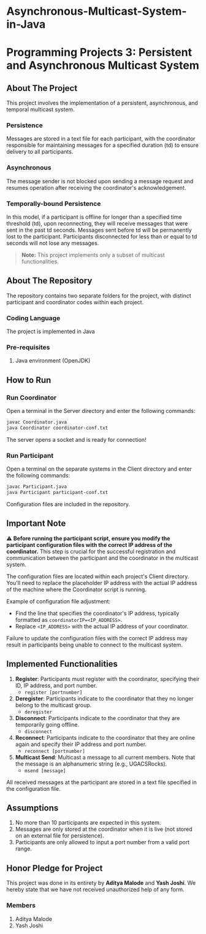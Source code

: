 # Asynchronous-Multicast-System-in-Java

# Programming Projects 3: Persistent and Asynchronous Multicast System

## About The Project

This project involves the implementation of a persistent, asynchronous, and temporal multicast system.

### Persistence

Messages are stored in a text file for each participant, with the coordinator responsible for maintaining messages for a specified duration (td) to ensure delivery to all participants.

### Asynchronous

The message sender is not blocked upon sending a message request and resumes operation after receiving the coordinator's acknowledgement.

### Temporally-bound Persistence

In this model, if a participant is offline for longer than a specified time threshold (td), upon reconnecting, they will receive messages that were sent in the past td seconds. Messages sent before td will be permanently lost to the participant. Participants disconnected for less than or equal to td seconds will not lose any messages.

> **Note:** This project implements only a subset of multicast functionalities.

## About The Repository

The repository contains two separate folders for the project, with distinct participant and coordinator codes within each project.

### Coding Language

The project is implemented in Java 

### Pre-requisites

1. Java environment (OpenJDK)

## How to Run

### Run Coordinator

Open a terminal in the Server directory and enter the following commands:

```bash
javac Coordinator.java
java Coordinator coordinator-conf.txt
```

The server opens a socket and is ready for connection!

### Run Participant

Open a terminal on the separate systems in the Client directory and enter the following commands:

```bash
javac Participant.java
java Participant participant-conf.txt
```

Configuration files are included in the repository.
## Important Note

:warning: **Before running the participant script, ensure you modify the participant configuration files with the correct IP address of the coordinator.** This step is crucial for the successful registration and communication between the participant and the coordinator in the multicast system.

The configuration files are located within each project's Client directory. You'll need to replace the placeholder IP address with the actual IP address of the machine where the Coordinator script is running.

Example of configuration file adjustment:
- Find the line that specifies the coordinator's IP address, typically formatted as `coordinatorIP=<IP_ADDRESS>`.
- Replace `<IP_ADDRESS>` with the actual IP address of your coordinator.

Failure to update the configuration files with the correct IP address may result in participants being unable to connect to the multicast system.

## Implemented Functionalities

1. **Register**: Participants must register with the coordinator, specifying their ID, IP address, and port number.
    - `register [portnumber]`
2. **Deregister**: Participants indicate to the coordinator that they no longer belong to the multicast group.
    - `deregister`
3. **Disconnect**: Participants indicate to the coordinator that they are temporarily going offline.
    - `disconnect`
4. **Reconnect**: Participants indicate to the coordinator that they are online again and specify their IP address and port number.
    - `reconnect [portnumber]`
5. **Multicast Send**: Multicast a message to all current members. Note that the message is an alphanumeric string (e.g., UGACSRocks).
    - `msend [message]`

All received messages at the participant are stored in a text file specified in the configuration file.

## Assumptions

1. No more than 10 participants are expected in this system.
3. Messages are only stored at the coordinator when it is live (not stored on an external file for persistence).
4. Participants are only allowed to input a port number from a valid port range.

## Honor Pledge for Project

This project was done in its entirety by **Aditya Malode** and **Yash Joshi**. We hereby state that we have not received unauthorized help of any form.

### Members

1. Aditya Malode
2. Yash Joshi
```


